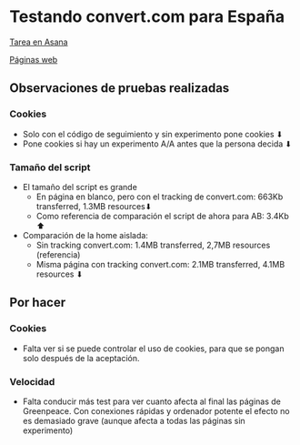 # Testando convert.com para España

[Tarea en Asana](https://app.asana.com/0/1201820848298280/1208604989923128)

[Páginas web](https://greenpeace.github.io/gpes-test-convert-com/)

## Observaciones de pruebas realizadas

### Cookies

- Solo con el código de seguimiento y sin experimento pone cookies ⬇︎
- Pone cookies si hay un experimento A/A antes que la persona decida ⬇︎

### Tamaño del script

- El tamaño del script es grande
  - En página en blanco, pero con el tracking de convert.com: 663Kb transferred, 1.3MB resources⬇︎
  - Como referencia de comparación el script de ahora para AB: 3.4Kb ⬆︎
- Comparación de la home aislada:
  - Sin tracking convert.com: 1.4MB transferred, 2,7MB resources (referencia)
  - Misma página con tracking convert.com: 2.1MB transferred, 4.1MB resources ⬇︎

## Por hacer

### Cookies

- Falta ver si se puede controlar el uso de cookies, para que se pongan solo después de la aceptación.

### Velocidad

- Falta conducir más test para ver cuanto afecta al final las páginas de Greenpeace. Con conexiones rápidas y ordenador potente el efecto no es demasiado grave (aunque afecta a todas las páginas sin experimento)

